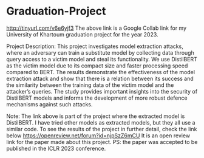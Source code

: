 # Graduation-Project
http://tinyurl.com/v6e6yjf3
The above link is a Google Collab link for my University of Khartoum graduation project for the year 2023.

Project Description:
This project investigates model extraction attacks, where an adversary can train a
substitute model by collecting data through query access to a victim model and
steal its functionality. We use DistilBERT as the victim model due to its compact
size and faster processing speed compared to BERT. The results demonstrate
the effectiveness of the model extraction attack and show that there is a relation
between its success and the similarity between the training data of the victim
model and the attacker’s queries. The study provides important insights into the
security of DistilBERT models and informs the development of more robust defence
mechanisms against such attacks.

Note:
The link above is part of the project where the extracted model is DistilBERT.
I have tried other models as extracted models, but they all use a similar code.
To see the results of the project in further detail, check the link below
https://openreview.net/forum?id=njpSzZ6mCU
It is an open review link for the paper made about this project.
PS: the paper was accepted to be published in the ICLR 2023 conference.

